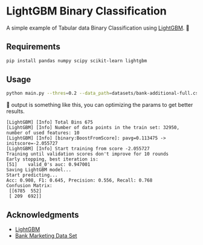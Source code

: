 # LightGBM Binary Classification

A simple example of Tabular data Binary Classification using [LightGBM](https://github.com/microsoft/LightGBM). 🐶

## Requirements
```bash
pip install pandas numpy scipy scikit-learn lightgbm
```

## Usage

```Bash
python main.py --thres=0.2 --data_path=datasets/bank-additional-full.csv
```

🌝 output is something like this, you can optimizing the params to get better results.
```
[LightGBM] [Info] Total Bins 675
[LightGBM] [Info] Number of data points in the train set: 32950, number of used features: 10
[LightGBM] [Info] [binary:BoostFromScore]: pavg=0.113475 -> initscore=-2.055727
[LightGBM] [Info] Start training from score -2.055727
Training until validation scores don't improve for 10 rounds
Early stopping, best iteration is:
[51]    valid_0's auc: 0.947001
Saving LightGBM model...
Start predicting...
Acc: 0.908, F1: 0.645, Precision: 0.556, Recall: 0.768
Confusion Matrix: 
 [[6785  552]
 [ 209  692]]
```

## Acknowledgments

* [LightGBM](https://github.com/microsoft/LightGBM)
* [Bank Marketing Data Set](https://archive.ics.uci.edu/ml/datasets/bank+marketing)

